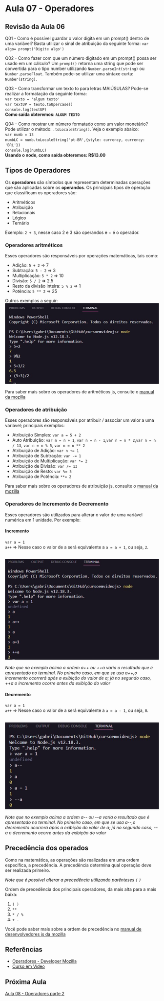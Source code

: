 # Aula 07 - Operadores

## Revisão da Aula 06

Q01 - Como é possível guardar o valor digita em um prompt() dentro de uma variável?
Basta utilizar o sinal de atribuição da seguinte forma: `var algo= prompt('Digite algo')`

Q02 - Como fazer com que um número digitado em um prompt() possa ser usado em um cálculo?
Um `prompt()` retorna uma string que pode ser convertida para o tipo number utilizando `Number.parseInt(string)` ou `Number.parseFloat`. Também pode-se utilizar uma sintaxe curta: `Number(string)`.

Q03 - Como transformar um texto to para letras MAIÚSULAS?
Pode-se realizar a formatação da seguinte forma:<br/>
`var texto = 'algum texto'`<br/>
`var textUP = texto.toUpercase()`<br/>
`console.log(textUP)`<br/>
**Como saída obteremos: `ALGUM TEXTO`**

Q04 - Como mostrar um número formatado como um valor monetário?
Pode utilizar o método: `.toLocaleString()`. Veja o exemplo abaixo:<br/>
`var numb = 13`<br/>
`numbLC = numb.toLocaleString('pt-BR',{style: currency, currency: 'BRL'})`<br/>
`console.log(numbLC)`<br/>
**Usando o node, como saída obteremos: R$13.00**

## Tipos de Operadores

Os **operadores** são símbolos que representam determinadas operações que são aplicadas sobre os **operandos**. Os principais tipos de operação que classificam os operadores são:

- Aritméticos
- Atribuição
- Relacionais
- Lógico
- Ternário

Exemplo: `2 + 3`, nesse caso 2 e 3 são operandos e + é o operador.

### Operadores aritméticos

Esses operadores são responsáveis por operações matemáticas, tais como:

- Adição: `5 + 2` => 7
- Subtração: `5 - 2` => 3
- Multiplicação: `5 * 2` => 10
- Divisão: `5 / 2` => 2.5
- Resto da divisão inteira: `5 % 2` => 1
- Potência: `5 ** 2` => 25

Outros exemplos a seguir:<br/>
![Exemplos de operadores Aritmeticos no terminal do node js](operadoresAritmeticos.jpg)

Para saber mais sobre os operadores de aritméticos js, consulte o [manual da mozilla](https://developer.mozilla.org/pt-BR/docs/Web/JavaScript/Guide/Expressions_and_Operators#operadores_aritmeticos)

### Operadores de atribuição

Esses operadores são responsáveis por atribuir / associar um valor a uma variável; principais exemplos:

- Atribuição Simples: `var a = 5 + 2`
- Auto Atribuição: `var n = n + 1`, `var n = n - 1`,`var n = n * 2`,`var n = n / 13`, `var n = n % 5`, `var n = n ** 2`
- Atribuição de Adição: `var n += 1`
- Atribuição de Subtração: `var -= 1`
- Atribuição de Multiplicação: `var *= 2`
- Atribuição de Divisão: `var /= 13`
- Atribuição de Resto: `var %= 5`
- Atribuição de Potência: `**= 2`

Para saber mais sobre os operadores de atribuição js, consulte o [manual da mozilla](https://developer.mozilla.org/pt-BR/docs/Web/JavaScript/Guide/Expressions_and_operators)

### Operadores de Incremento de Decremento

Esses operadores são utilizados para alterar o valor de uma variável numérica em 1 unidade.
Por exemplo:

#### Incremento

`var a = 1`<br/>
`a++` => Nesse caso o valor de a será equivalente a `a = a + 1`, ou seja, `2`.<br/><br/>

![Exemplo de incremento](incrementoExemplo.jpg) <br/>

_Note que no exemplo acima a ordem a++ ou ++a varia o resultado que é apresentado no terminal. No primeiro caso, em que se usa a++,o incremento ocorrerá após a exibição do valor de a; já no segundo caso, ++a o incremento ocorre antes da exibição do valor_

#### Decremento

`var a = 1`<br/>
`a++` => Nesse caso o valor de a será equivalente a `a = a - 1`, ou seja, `0`.<br/><br/>

![Exemplo de decremento](decrementoExemplo.jpg) <br/>

_Note que no exemplo acima a ordem a-- ou --a varia o resultado que é apresentado no terminal. No primeiro caso, em que se usa a--,o decremento ocorrerá após a exibição do valor de a; já no segundo caso, --a o decremento ocorre antes da exibição do valor_

## Precedência dos operados

Como na matemática, as operações são realizadas em uma ordem específica, a precedência. A precedência determina qual operação deve ser realizada primeiro.

_Note que é possível alterar a precedência utilizando parênteses `(` `)`_

Ordem de precedência dos principais operadores, da mais alta para a mais baixa:

1. `( )`
2. `**`
3. `* / %`
4. `+ -`

Você pode saber mais sobre a ordem de precedência no [manual de desenvolvedores js da mozilla](https://developer.mozilla.org/pt-BR/docs/Web/JavaScript/Reference/Operators/Operator_Precedence)

## Referências

- [Operadores - Developer Mozilla](https://developer.mozilla.org/pt-BR/docs/Web/JavaScript/Guide/Expressions_and_operators)
- [Curso em Vídeo](https://www.youtube.com/c/CursoemV%C3%ADdeo)

## Próxima Aula

[Aula 08 - Operadores parte 2](../../moduloB/Aula08/)
